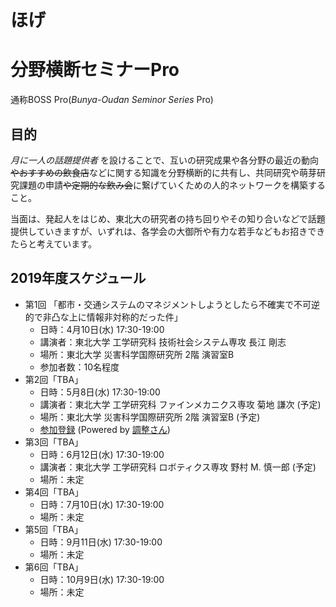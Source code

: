 # ほげ

# 分野横断セミナーPro 
通称BOSS Pro(_Bunya-Oudan Seminor Series_ Pro)

## 目的
*月に一人の話題提供者* を設けることで、互いの研究成果や各分野の最近の動向~~やおすすめの飲食店~~などに関する知識を分野横断的に共有し、共同研究や萌芽研究課題の申請~~や定期的な飲み会~~に繋げていくための人的ネットワークを構築すること。

当面は、発起人をはじめ、東北大の研究者の持ち回りやその知り合いなどで話題提供していきますが、いずれは、各学会の大御所や有力な若手などもお招きできたらと考えています。

## 2019年度スケジュール
- 第1回 「都市・交通システムのマネジメントしようとしたら不確実で不可逆的で非凸な上に情報非対称的だった件」 </dt>
  - 日時：4月10日(水) 17:30-19:00 
  - 講演者：東北大学 工学研究科 技術社会システム専攻 長江 剛志
  - 場所：東北大学 災害科学国際研究所 2階 演習室B
  - 参加者数：10名程度
- 第2回「TBA」
  - 日時：5月8日(水) 17:30-19:00
  - 講演者：東北大学 工学研究科 ファインメカニクス専攻 菊地 謙次 (予定)
  - 場所：東北大学 災害科学国際研究所 2階 演習室B (予定)
  - [参加登録](https://chouseisan.com/s?h=5bc70008e36a4c0e961d9935fee20f71) (Powered by [調整さん](https://chouseisan.com))
- 第3回「TBA」
  - 日時：6月12日(水) 17:30-19:00
  - 講演者：東北大学 工学研究科 ロボティクス専攻 野村 M. 慎一郎 (予定)
  - 場所：未定
- 第4回「TBA」
  - 日時：7月10日(水) 17:30-19:00
  - 場所：未定
- 第5回「TBA」
  - 日時：9月11日(水) 17:30-19:00
  - 場所：未定
- 第6回「TBA」
  - 日時：10月9日(水) 17:30-19:00
  - 場所：未定

  
  

